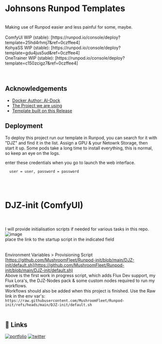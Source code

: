 # Johnsons Runpod Templates
<br />
Making use of Runpod easier and less painful for some, maybe.<br />
<br />
ComfyUI WIP (stable): [https://runpod.io/console/deploy?template=25hd4rhmj7&ref=0czffee4]<br />
KohyaSS WIP (stable): [https://runpod.io/console/deploy?template=gdu4jus5ud&ref=0czffee4]<br />
OneTrainer WIP (stable): [https://runpod.io/console/deploy?template=c150zcigz7&ref=0czffee4]<br />
<br /><br />

## Acknowledgements

 - [Docker Author: AI-Dock](https://github.com/ai-dock)
 - [The Project we are using](https://github.com/ai-dock/comfyui)
 - [Template built on this Release](https://github.com/ai-dock/comfyui/pkgs/container/comfyui/279832227?tag=latest-cuda)


## Deployment

To deploy this project run our template in Runpod, you can search for it with "DJZ" and find it in the list. Assign a GPU & your Netowrk Storage, then start it up. Some pods take a long time to install everything, this is normal, so keep an eye on the logs.

enter these credentials when you go to launch the web interface.<br />
```
  user = user, password = password
```
<br /><br />
# DJZ-init (ComfyUI) <br />
<br /><br />
I will provide initialisation scripts if needed for various tasks in this repo. <br />
![image](https://github.com/user-attachments/assets/d2aa2164-e651-4bc9-9f22-d1723b20acb7) <br />
place the link to the startup script in the indicated field <br />
<br /><br />
Environment Variables > Provisioning Script <br />
[https://github.com/MushroomFleet/Runpod-init/blob/main/DJZ-init/default.sh](https://github.com/MushroomFleet/Runpod-init/blob/main/DJZ-init/default.sh) <br />
Above is the first work in progress script, which adds Flux Dev support, my Flux Lora's, the DJZ-Nodes pack & some custom nodes required to run my workflows. <br />
Workflows should also be added when this project is finished. Use the Raw link in the env var's:
```https://raw.githubusercontent.com/MushroomFleet/Runpod-init/refs/heads/main/DJZ-init/default.sh```
<br /><br />
## 🔗 Links
[![portfolio](https://img.shields.io/badge/my_portfolio-000?style=for-the-badge&logo=ko-fi&logoColor=white)](https://fivebelowfive.uk/)
[![twitter](https://img.shields.io/badge/twitter-1DA1F2?style=for-the-badge&logo=twitter&logoColor=white)](https://twitter.com/mushroomfleet)
